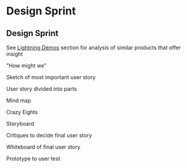 # Design Sprint

## Design Sprint

See [Lightning Demos](lightning_demos.md) section for analysis of similar products that offer insight

"How might we"

Sketch of most important user story

User story divided into parts

Mind map 

Crazy Eights 

Storyboard 

Critiques to decide final user story

Whiteboard of final user story 

Prototype to user test

